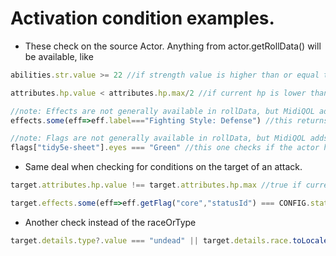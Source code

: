# Activation condition examples. 

- These check on the source Actor. 
Anything from actor.getRollData() will be available, like 
```js
abilities.str.value >= 22 //if strength value is higher than or equal to 22
```
```js 
attributes.hp.value < attributes.hp.max/2 //if current hp is lower than 1/2 max
```
```js
//note: Effects are not generally available in rollData, but MidiQOL adds them.
effects.some(eff=>eff.label==="Fighting Style: Defense") //this returns true if the actor has an AE named Fighting Style: Defense.
```
```js
//note: Flags are not generally available in rollData, but MidiQOL adds them.
flags["tidy5e-sheet"].eyes === "Green" //this one checks if the actor has a flag under tidy-5e sheet scope for eyes entry being Green :D
```

- Same deal when checking for conditions on the target of an attack.
```js
target.attributes.hp.value !== target.attributes.hp.max //true if current hp is not equal to max hp.
```
```js
target.effects.some(eff=>eff.getFlag("core","statusId") === CONFIG.statusEffects.find(eff=>eff.label === CONFIG.DND5E.conditionTypes.blinded).id) //true if the target has the Blinded Status Effect, no matter which module you use to set it up. ~ I think it should work :D 
```

- Another check instead of the raceOrType 
```js
target.details.type?.value === "undead" || target.details.race.toLocaleLowerCase().includes("undead") //first for NPCs and second for PCs
```
